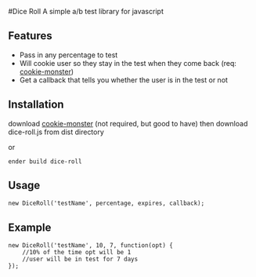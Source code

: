 #Dice Roll
A simple a/b test library for javascript

## Features

- Pass in any percentage to test
- Will cookie user so they stay in the test when they come back (req: [cookie-monster](https://github.com/jgallen23/cookie-monster))
- Get a callback that tells you whether the user is in the test or not

## Installation

download [cookie-monster](https://github.com/jgallen23/cookie-monster) (not required, but good to have) then download dice-roll.js from dist directory

or

	ender build dice-roll

## Usage

	new DiceRoll('testName', percentage, expires, callback);

## Example

	new DiceRoll('testName', 10, 7, function(opt) {
		//10% of the time opt will be 1
		//user will be in test for 7 days
	});
